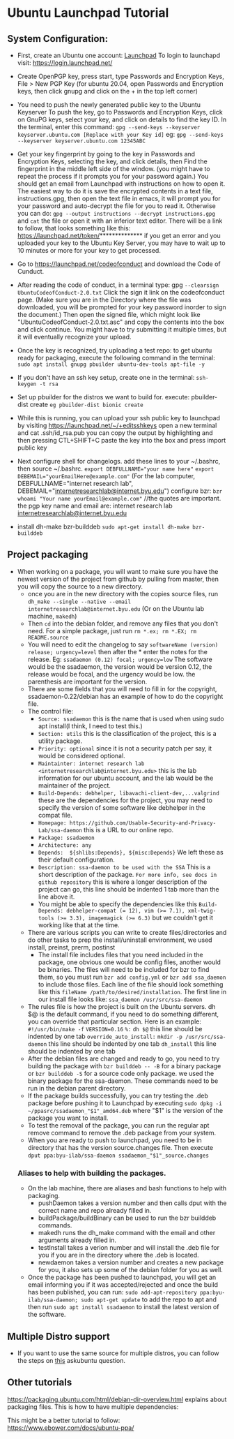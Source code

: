 # Ubuntu Launchpad Tutorial

## System Configuration:

- First, create an Ubuntu one account: [Launchpad](https://login.launchpad.net/)
To login to launchapd visit: <https://login.launchpad.net/>

- Create OpenPGP key, press start, type Passwords and Encryption Keys, File > New PGP Key (for ubuntu 20.04, open Passwords and Encryption keys, then click gnupg and click on the + in the top left corner)

- You need to push the newly generated public key to the Ubuntu Keyserver
To push the key, go to Passwords and Encryption Keys, click on GnuPG keys, select your key, and click on details to find the key ID. In the terminal, enter this command: `gpg --send-keys --keyserver keyserver.ubuntu.com [Replace with your Key id]`
eg: `gpg --send-keys --keyserver keyserver.ubuntu.com 12345ABC`

- Get your key fingerprint by going to the key in Passwords and Encryption Keys, selecting the key, and click details, then Find the fingerprint in the middle left side of the window. (you might have to repeat the process if it prompts you for your password again.) You should get an email from Launchpad with instructions on how to open it. The easiest way to do it is save the encrypted contents in a text file, instructions.gpg, then open the text file in emacs, it will prompt you for your password and auto-decrypt the file for you to read it. Otherwise you can do: `gpg --output instructions --decrypt instructions.gpg` and `cat` the file or open it with an inferior text editor.
There will be a link to follow, that looks something like this: https://launchpad.net/token/************** if you get an error and you uploaded your key to the Ubuntu Key Server, you may have to wait up to 10 minutes or more for your key to get processed.


- Go to <https://launchpad.net/codeofconduct> and download the Code of Cunduct.

- After reading the code of conduct, in a terminal type: gpg `--clearsign UbuntuCodeofConduct-2.0.txt`
Click the sign it link on the codeofconduct page.
(Make sure you are in the Directory where the file was downloaded, you will be prompted for your key password inorder to sign the document.) Then open the signed file, which might look like "UbuntuCodeofConduct-2.0.txt.asc" and copy the contents into the box and click continue.
You might have to try submitting it multiple times, but it will eventually recognize your upload.

- Once the key is recognized, try uploading a test repo:
to get ubuntu ready for packaging, execute the following command in the terminal:
`sudo apt install gnupg pbuilder ubuntu-dev-tools apt-file -y`

- If you don't have an ssh key setup, create one in the terminal: `ssh-keygen -t rsa`

- Set up pbuilder for the distros we want to build for. execute: pbuilder-dist <release> create
`eg pbuilder-dist bionic create`

- While this is running, you can upload your ssh public key to launchpad by visiting <https://launchpad.net/~/+editsshkeys>
open a new terminal and cat .ssh/id_rsa.pub
you can copy the output by highlighting and then pressing CTL+SHIFT+C
paste the key into the box and press import public key

- Next configure shell for changelogs.
add these lines to your ~/.bashrc, then source ~/.bashrc.
`export DEBFULLNAME="your name here"`
`export DEBEMAIL="yourEmailHere@example.com"`
(For the lab computer, DEBFULLNAME="internet research lab", DEBEMAIL="internetresearchlab@internet.byu.edu")
configure bzr: `bzr whoami "Your name yourEmail@example.com"` //the quotes are important.
the pgp key name and email are: internet research lab <internetresearchlab@internet.byu.edu> <email>

- install dh-make bzr-builddeb `sudo apt-get install dh-make bzr-builddeb`

## Project packaging

- When working on a package, you will want to make sure you have the newest version of the project from github by pulling from master, then you will copy the source to a new directory.
    - once you are in the new directory with the copies source files, run `dh_make --single --native --email internetresearchlab@internet.byu.edu` (Or on the Ubuntu lab machine, `makedh`)
    - Then `cd` into the debian folder, and remove any files that you don't need. For a simple package, just run `rm *.ex; rm *.EX; rm README.source`
    - You will need to edit the changelog to say `softwareName (version) release; urgency=level` then after the * enter the notes for the release.
    Eg: `ssadaemon (0.12) focal; urgency=low` The software would be the ssadaemon, the version would be version 0.12, the release would be focal, and the urgency would be low. the parenthesis are important for the version.
    - There are some fields that you will need to fill in for the copyright, ssadaemon-0.22/debian has an example of how to do the copyright file.
    - The control file:
        - `Source: ssadaemon` this is the name that is used when using sudo apt install(I think, I need to test this.)
        - `Section: utils` this is the classification of the project, this is a utility package.
        - `Priority: optional` since it is not a security patch per say, it would be considered optional.
        - `Maintainter: internet research lab <internetresearchlab@internet.byu.edu>` this is the lab information for our ubuntu account, and the lab would be the maintainer of the project.
        - `Build-Depends: debhelper, libavachi-client-dev,...valgrind` these are the dependencies for the project, you may need to specify the version of some software like debhelper in the compat file.
        - `Homepage: https://github.com/Usable-Security-and-Privacy-Lab/ssa-daemon` this is a URL to our online repo.
        - `Package: ssadaemon` 
        - `Architecture: any`
        - `Depends:  ${shlibs:Depends}, ${misc:Depends}` We left these as their default configuration.
        - `Description: ssa-daemon to be used with the SSA` This is a short description of the package.
        `For more info, see docs in github repository` this is where a longer description of the project can go, this line should be indented 1 tab more than the line above it.
        - You might be able to specify the dependencies like this `Build-Depends: debhelper-compat (= 12), vim (>= 7.1), xml-twig-tools (>= 3.3), imagemagick (>= 6.3)` but we couldn't get it working like that at the time.
    - There are various scripts you can write to create files/directories and do other tasks to prep the install/uninstall environment, we used install, preinst, prerm, postinst
        - The install file includes files that you need included in the package, one obvious one would be config files, another would be binaries.
	  The files will need to be included for bzr to find them, so you must run `bzr add config.yml` or `bzr add ssa_daemon` to include those files.
	  Each line of the file should look something like this `fileName /path/to/desired/installation`. The first line in our install file looks like: `ssa_daemon /usr/src/ssa-daemon`
    - The rules file is how the project is built on the Ubuntu servers. dh $@ is the default command, if you need to do something different, you can override that particular section.
    Here is an example:
    `#!/usr/bin/make -f`
    `VERSION=0.16`
    `%:`
        `dh $@` this line should be indented by one tab
    `override_auto_install:`
	`mkdir -p /usr/src/ssa-daemon` this line should be indented by one tab
	`dh_install` this line should be indented by one tab
    - After the debian files are changed and ready to go, you need to try building the package with `bzr builddeb -- -B` for a binary package or `bzr builddeb -S` for a source code only package.
    we used the binary package for the ssa-daemon. These commands need to be run in the debian parent directory.
    - If the package builds successfully, you can try testing the .deb package before pushing it to Launchpad by executing `sudo dpkg -i ~/ppasrc/ssadaemon_"$1"_amd64.deb` where "$1" is the version of the package you want to install.
    - To test the removal of the package, you can run the regular apt remove command to remove the .deb package from your system.
    - When you are ready to push to launchpad, you need to be in directory that has the version source.changes file. Then execute `dput ppa:byu-ilab/ssa-daemon ssadaemon_"$1"_source.changes`
    ### Aliases to help with building the packages.
    - On the lab machine, there are aliases and bash functions to help with packaging.
        - pushDaemon takes a version number and then calls dput with the correct name and repo already filled in.
        - buildPackage/buildBinary can be used to run the bzr builddeb commands.
        - makedh runs the dh_make command with the email and other arguments already filled in.
        - testInstall takes a verion number and will install the .deb file for you if you are in the directory where the .deb is located.
        - newdaemon takes a version number and creates a new package for you, it also sets up some of the debian folder for you as well.
    - Once the package has been pushed to launchpad, you will get an email informing you if it was accepted/rejected and once the build has been published, you can run:
    `sudo add-apt-repository ppa:byu-ilab/ssa-daemon; sudo apt-get update` to add the repo to apt and then run `sudo apt install ssadaemon` to install the latest version of the software.

## Multiple Distro support

- If you want to use the same source for multiple distros, you can follow the steps on [this](https://askubuntu.com/questions/30145/ppa-packaging-having-versions-of-packages-for-multiple-distros) askubuntu question.

## Other tutorials

<https://packaging.ubuntu.com/html/debian-dir-overview.html> explains about packaging files.
This is how to have multiple dependencies:


This might be a better tutorial to follow: <https://www.ebower.com/docs/ubuntu-ppa/>